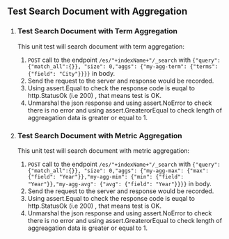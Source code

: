 ## Test Search Document with Aggregation

1. ### Test Search Document with Term Aggregation
    This unit test will search document with term aggregation:
    1. `POST` call to the endpoint `/es/"+indexName+"/_search` with `{"query": {"match_all":{}}, "size": 0,"aggs": {"my-agg-term": {"terms": {"field": "City"}}}}` in body.
    2. Send the request to the server and response would be recorded.
    3. Using assert.Equal to check the response code is euqal to http.StatusOk (i.e 200) , that means test is OK.
    4. Unmarshal the json response and using assert.NoError to check there is no error and using assert.GreaterorEqual to check length of aggreagation data is greater or equal to 1.

2. ### Test Search Document with Metric Aggregation
    This unit test will search document with metric aggregation:
    1. `POST` call to the endpoint `/es/"+indexName+"/_search` with `{"query": {"match_all":{}}, "size": 0,"aggs": {"my-agg-max": {"max": {"field": "Year"}},"my-agg-min": {"min": {"field": "Year"}},"my-agg-avg": {"avg": {"field": "Year"}}}}` in body.
    2. Send the request to the server and response would be recorded.
    3. Using assert.Equal to check the response code is euqal to http.StatusOk (i.e 200) , that means test is OK.
    4. Unmarshal the json response and using assert.NoError to check there is no error and using assert.GreaterorEqual to check length of aggreagation data is greater or equal to 1.   